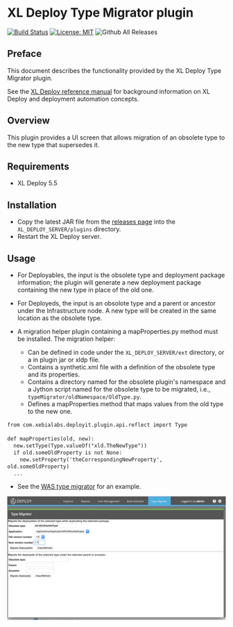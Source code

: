 # XL Deploy Type Migrator plugin

[![Build Status][xld-type-migrator-plugin-travis-image]][xld-type-migrator-plugin-travis-url]
[![License: MIT][xld-type-migrator-plugin-license-image]][xld-type-migrator-plugin-license-url]
![Github All Releases][xld-type-migrator-plugin-downloads-image]

[xld-type-migrator-plugin-travis-image]: https://travis-ci.org/xebialabs-community/xld-type-migrator-plugin.svg?branch=master
[xld-type-migrator-plugin-travis-url]: https://travis-ci.org/xebialabs-community/xld-type-migrator-plugin
[xld-type-migrator-plugin-license-image]: https://img.shields.io/badge/License-MIT-yellow.svg
[xld-type-migrator-plugin-license-url]: https://opensource.org/licenses/MIT
[xld-type-migrator-plugin-downloads-image]: https://img.shields.io/github/downloads/xebialabs-community/xld-type-migrator-plugin/total.svg

## Preface

This document describes the functionality provided by the XL Deploy Type Migrator plugin.

See the [XL Deploy reference manual](https://docs.xebialabs.com/xl-deploy) for background information on XL Deploy and deployment automation concepts.  

## Overview

This plugin provides a UI screen that allows migration of an obsolete type to the new type that supersedes it.  

## Requirements

* XL Deploy 5.5

## Installation

* Copy the latest JAR file from the [releases page](https://github.com/xebialabs-community/xld-type-migrator-plugin/releases) into the `XL_DEPLOY_SERVER/plugins` directory.
* Restart the XL Deploy server.

## Usage

* For Deployables, the input is the obsolete type and deployment package information; the plugin will generate a new deployment package containing the new type in place of the old one.  

* For Deployeds, the input is an obsolote type and a parent or ancestor under the Infrastructure node.  A new type will be created in the same location as the obsolete type.

* A migration helper plugin containing a mapProperties.py method must be installed.  The migration helper:
    * Can be defined in code under the `XL_DEPLOY_SERVER/ext` directory, or a in plugin jar or xldp file.
    * Contains a synthetic.xml file with a definition of the obsolete type and its properties.
    * Contains a directory named for the obsolete plugin's namespace and a Jython script named for the obsolete type to be migrated, i.e., `typeMigrator/oldNamespace/OldType.py`.
    * Defines a mapProperties method that maps values from the old type to the new one.

```
from com.xebialabs.deployit.plugin.api.reflect import Type

def mapProperties(old, new):
  new.setType(Type.valueOf("xld.TheNewType"))
  if old.someOldProperty is not None:    
    new.setProperty('theCorrespondingNewProperty', old.someOldProperty)
  ...
```

* See the [WAS type migrator](https://github.com/xebialabs-community/xld-type-migrator-was-plugin) for an example.

![xld-type-migrator-plugin](images/xld-type-migrator-plugin.png)
